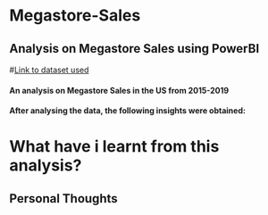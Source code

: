 # Megastore-Sales
## Analysis on Megastore Sales using PowerBI








#[Link to dataset used](https://www.kaggle.com/datasets/rohitsahoo/sales-forecasting)


#### An analysis on Megastore Sales in the US from 2015-2019


#### After analysing the data, the following insights were obtained:

# What have i learnt from this analysis?


## Personal Thoughts
